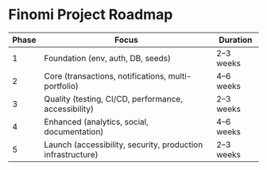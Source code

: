 # Finomi Project Roadmap

| Phase | Focus | Duration |
|---|---|---|
| 1 | Foundation (env, auth, DB, seeds) | 2–3 weeks |
| 2 | Core (transactions, notifications, multi-portfolio) | 4–6 weeks |
| 3 | Quality (testing, CI/CD, performance, accessibility) | 2–3 weeks |
| 4 | Enhanced (analytics, social, documentation) | 4–6 weeks |
| 5 | Launch (accessibility, security, production infrastructure) | 2–3 weeks |
